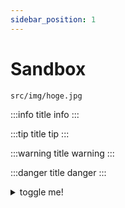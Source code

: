 ```yaml
---
sidebar_position: 1
---
```


# Sandbox

```box
src/img/hoge.jpg
```

:::info title
info
:::

:::tip title
tip
:::

:::warning title
warning
:::

:::danger title
danger
:::

<details>
  	<summary>toggle me!</summary>

	text here

</details>
